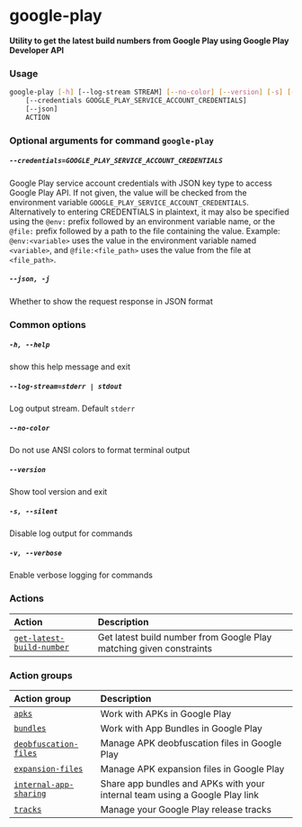 
google-play
===========


**Utility to get the latest build numbers from Google Play using Google Play Developer API**
### Usage
```bash
google-play [-h] [--log-stream STREAM] [--no-color] [--version] [-s] [-v]
    [--credentials GOOGLE_PLAY_SERVICE_ACCOUNT_CREDENTIALS]
    [--json]
    ACTION
```
### Optional arguments for command `google-play`

##### `--credentials=GOOGLE_PLAY_SERVICE_ACCOUNT_CREDENTIALS`


Google Play service account credentials with JSON key type to access Google Play API. If not given, the value will be checked from the environment variable `GOOGLE_PLAY_SERVICE_ACCOUNT_CREDENTIALS`. Alternatively to entering CREDENTIALS in plaintext, it may also be specified using the `@env:` prefix followed by an environment variable name, or the `@file:` prefix followed by a path to the file containing the value. Example: `@env:<variable>` uses the value in the environment variable named `<variable>`, and `@file:<file_path>` uses the value from the file at `<file_path>`.
##### `--json, -j`


Whether to show the request response in JSON format
### Common options

##### `-h, --help`


show this help message and exit
##### `--log-stream=stderr | stdout`


Log output stream. Default `stderr`
##### `--no-color`


Do not use ANSI colors to format terminal output
##### `--version`


Show tool version and exit
##### `-s, --silent`


Disable log output for commands
##### `-v, --verbose`


Enable verbose logging for commands
### Actions

|Action|Description|
| :--- | :--- |
|[`get-latest-build-number`](get-latest-build-number.md)|Get latest build number from Google Play matching given constraints|

### Action groups

|Action group|Description|
| :--- | :--- |
|[`apks`](apks.md)|Work with APKs in Google Play|
|[`bundles`](bundles.md)|Work with App Bundles in Google Play|
|[`deobfuscation-files`](deobfuscation-files.md)|Manage APK deobfuscation files in Google Play|
|[`expansion-files`](expansion-files.md)|Manage APK expansion files in Google Play|
|[`internal-app-sharing`](internal-app-sharing.md)|Share app bundles and APKs with your internal team using a Google Play link|
|[`tracks`](tracks.md)|Manage your Google Play release tracks|
